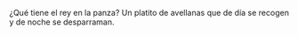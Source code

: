 ¿Qué tiene el rey en la panza?
Un platito de avellanas que de día se recogen y de noche se desparraman.